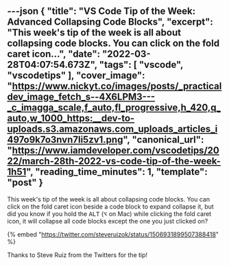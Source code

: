 ---json
{
  "title": "VS Code Tip of the Week: Advanced Collapsing Code Blocks",
  "excerpt": "This week's tip of the week is all about collapsing code blocks. You can click on the fold caret icon...",
  "date": "2022-03-28T04:07:54.673Z",
  "tags": [
    "vscode",
    "vscodetips"
  ],
  "cover_image": "https://www.nickyt.co/images/posts/_practicaldev_image_fetch_s--4X6LPM3---_c_imagga_scale,f_auto,fl_progressive,h_420,q_auto,w_1000_https:__dev-to-uploads.s3.amazonaws.com_uploads_articles_i497o9k7o3nvn7li5zv1.png",
  "canonical_url": "https://www.iamdeveloper.com/vscodetips/2022/march-28th-2022-vs-code-tip-of-the-week-1h51",
  "reading_time_minutes": 1,
  "template": "post"
}
---

This week's tip of the week is all about collapsing code blocks. You can click on the fold caret icon beside a code block to expand collapse it, but did you know if you hold the <kbd>ALT</kbd> (<kbd>⌥</kbd> on Mac) while clicking the fold caret icon, it will collapse all code blocks except the one you just clicked on?

{% embed "https://twitter.com/steveruizok/status/1506931899507388418" %}

Thanks to Steve Ruiz from the Twitters for the tip!
